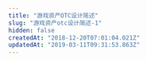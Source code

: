 ```yaml
---
title: "游戏资产OTC设计简述"
slug: "游戏资产otc设计简述-1"
hidden: false
createdAt: "2018-12-20T07:01:04.021Z"
updatedAt: "2019-03-11T09:31:53.863Z"
---
```

